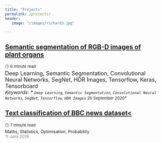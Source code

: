 ```yaml
---
title: "Projects"
permalink: /projects/
header:
   image: "/images/richard3.jpg"

---
```

## [Semantic segmentation of RGB-D images of plant organs](https://alpharouk.github.io/semantic-segmentation-of-plants-with-segnet/)
<font size="2">:clock4: 6 minute read</font>  
<font size="4">Deep Learning, Semantic Segmentation, Convolutional Neural Networks, SegNet, HDR Images, Tensorflow, Keras, Tensorboard</font>  
<font size="3"> *Keywords: * </font>`Deep Learning`, `Semantic Segmentation`, `Convolutional Neural Networks`, `SegNet`, `Tensorflow`, `HDR Images`
<span style="color:grey">*<font size="2">20 September 2020</font>*</span>

## [Text classification of BBC news dataset<](https://alpharouk.github.io/nlp-project/)
<font size="2">:clock4: 7 minute read</font>  
Maths, Statistics, Optimisation, Probability   
<span style="color:grey">*<font size="2">11 June 2019</font>*</span>
